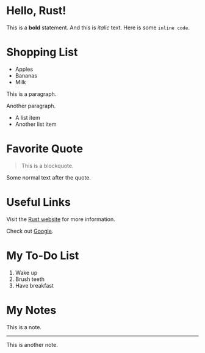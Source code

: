 # Hello, Rust!
This is a **bold** statement.
And this is *italic* text.
Here is some `inline code`.
# Shopping List
- Apples
- Bananas
- Milk

This is a paragraph.

Another paragraph.

- A list item
- Another list item


# Favorite Quote

> This is a blockquote.

Some normal text after the quote.


# Useful Links

Visit the [Rust website](https://www.rust-lang.org) for more information.

Check out [Google](https://www.google.com).


# My To-Do List

1. Wake up
2. Brush teeth
3. Have breakfast

# My Notes

This is a note.

---

This is another note.
